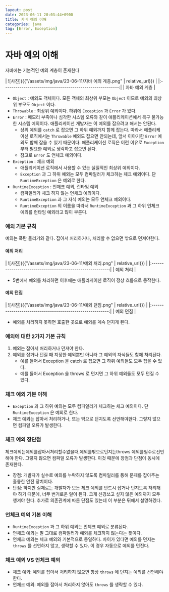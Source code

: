 ```yaml
---
layout: post
date: 2023-06-11 20:03:44+0900
title: 자바 예외 이해
categories: java
tag: [Error, Exception]
---
```


# 자바 예외 이해

자바에는 기본적인 예외 계층이 존재한다

| ![사진]({{"/assets/img/java/23-06-11/자바 예외 계층.png" | relative_url}}) |
|:---------------------------------------------------------:|
|                      자바 예외 계층                       |

- `Object` : 예외도 객체이다. 모든 객체의 최상위 부모는 `Object` 이므로 예외의 최상위 부모도 `Object` 이다.
- `Throwable` : 최상위 예외이다. 하위에 `Exception` 과 `Error` 가 있다.
- `Error` : 메모리 부족이나 심각한 시스템 오류와 같이 애플리케이션에서 복구 불가능한 시스템 예외이다. 애플리케이션 개발자는 이 예외를 잡으려고 해서는 안된다.
  - 상위 예외를 `catch` 로 잡으면 그 하위 예외까지 함께 잡는다. 따라서 애플리케이션 로직에서는 `Throwable` 예외도 잡으면 안되는데, 
    앞서 이야기한 `Error` 예외도 함께 잡을 수 있기 때문이다. 애플리케이션 로직은 이런 이유로 `Exception` 부터 필요한 예외로 생각하고 잡으면 된다.
  - 참고로 `Error` 도 언체크 예외이다.
- `Exception` : 체크 예외
  - 애플리케이션 로직에서 사용할 수 있는 실질적인 최상위 예외이다.
  - `Exception` 과 그 하위 예외는 모두 컴파일러가 체크하는 체크 예외이다. 단 `RuntimeException` 은 예외로 한다.
- `RuntimeException` : 언체크 예외, 런타임 예외 
  - 컴파일러가 체크 하지 않는 언체크 예외이다.
  - `RuntimeException` 과 그 자식 예외는 모두 언체크 예외이다.
  - `RuntimeException` 의 이름을 따라서 `RuntimeException` 과 그 하위 언체크 예외를 런타임 예외라고 많이 부른다.


### 예외 기본 규칙

예외는 폭탄 돌리기와 같다. 잡아서 처리하거나, 처리할 수 없으면 밖으로 던져야한다.

#### 예외 처리

| ![사진]({{"/assets/img/java/23-06-11/예외 처리.png" | relative_url}}) |
|:---------------------------------------------------------:|
|                      예외 처리                       |

- 5번에서 예외를 처리하면 이후에는 애플리케이션 로직이 정상 흐름으로 동작한다.

#### 예외 던짐

| ![사진]({{"/assets/img/java/23-06-11/예외 던짐.png" | relative_url}}) |
|:---------------------------------------------------------:|
|                      예외 던짐                       |

- 예외를 처리하지 못하면 호출한 곳으로 예외를 계속 던지게 된다.


### 예외에 대한 2가지 기본 규칙

1. 예외는 잡아서 처리하거나 던져야 한다.
2. 예외를 잡거나 던질 때 지정한 예외뿐만 아니라 그 예외의 자식들도 함께 처리된다.
   - 예를 들어서 Exception 을 catch 로 잡으면 그 하위 예외들도 모두 잡을 수 있다. 
   - 예를 들어서 Exception 을 throws 로 던지면 그 하위 예외들도 모두 던질 수 있다.


### 체크 예외 기본 이해

- `Exception` 과 그 하위 예외는 모두 컴파일러가 체크하는 체크 예외이다. 단 `RuntimeException` 은 예외로 한다.
- 체크 예외는 잡아서 처리하거나, 또는 밖으로 던지도록 선언해야한다. 그렇지 않으면 컴파일 오류가 발생한다.

### 체크 예외 장단점

체크예외는예외를잡아서처리할수없을때,예외를밖으로던지는throws 예외를필수로선언해야 한다. 그렇지 않으면 컴파일 오류가 발생한다. 이것 때문에 장점과 단점이 동시에 존재한다.
- 장점: 개발자가 실수로 예외를 누락하지 않도록 컴파일러를 통해 문제를 잡아주는 훌륭한 안전 장치이다.
- 단점: 하지만 실제로는 개발자가 모든 체크 예외를 반드시 잡거나 던지도록 처리해야 하기 때문에, 너무 번거로운 일이 된다. 크게 신경쓰고 싶지 않은 예외까지 모두 챙겨야 한다. 추가로 의존관계에 따른 단점도 있는데 이 부분은 뒤에서 설명하겠다.



### 언체크 예외 기본 이해

- `RuntimeException` 과 그 하위 예외는 언체크 예외로 분류된다.
- 언체크 예외는 말 그대로 컴파일러가 예외를 체크하지 않는다는 뜻이다.
- 언체크 예외는 체크 예외와 기본적으로 동일하다. 차이가 있다면 예외를 던지는 `throws` 를 선언하지 않고, 생략할 수 있다. 이 경우 자동으로 예외를 던진다.

### 체크 예외 VS 언체크 예외

- 체크 예외: 예외를 잡아서 처리하지 않으면 항상 `throws` 에 던지는 예외를 선언해야 한다. 
- 언체크 예외: 예외를 잡아서 처리하지 않아도 `throws` 를 생략할 수 있다.













